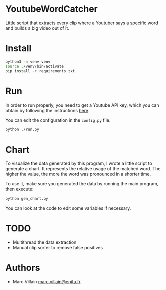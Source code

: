 YoutubeWordCatcher
===

Little script that extracts every clip where a Youtuber says a specific word and builds a big video out of it.

# Install

```bash
python3 -m venv venv
source ./venv/bin/activate
pip install -r requirements.txt
```

# Run

In order to run properly, you need to get a Youtube API key, which you can obtain by following the instructions [here](https://developers.google.com/youtube/registering_an_application).

You can edit the configuration in the `config.py` file.

```bash
python ./run.py
```

# Chart

To visualize the data generated by this program, I wrote a little script to generate a chart. It represents the relative usage of the matched word. The higher the value, the more the word was pronounced in a shorter time.

To use it, make sure you generated the data by running the main program, then execute:

```bash
python gen_chart.py
```

You can look at the code to edit some variables if necessary.

# TODO

* Multithread the data extraction
* Manual clip sorter to remove false positives

# Authors

* Marc Villain <marc.villain@epita.fr>